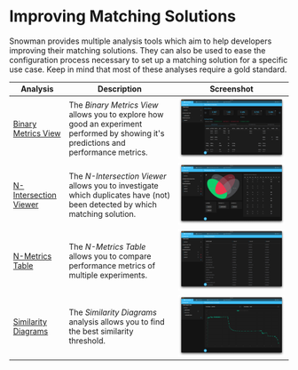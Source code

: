 # Improving Matching Solutions

Snowman provides multiple analysis tools which aim to help developers improving their matching solutions.
They can also be used to ease the configuration process necessary to set up a matching solution for a specific use case.
Keep in mind that most of these analyses require a gold standard.

| Analysis                                                      | Description                                                                                                                           | Screenshot                                                                   |
| ------------------------------------------------------------- | ------------------------------------------------------------------------------------------------------------------------------------- | ---------------------------------------------------------------------------- |
| [Binary Metrics View](../analyses/binary_metrics_view.md)     | The *Binary Metrics View* allows you to explore how good an experiment performed by showing it's predictions and performance metrics. | ![Binary Metrics View](../../assets/benchmark-binary-metrics.png)            |
| [N-Intersection Viewer](../analyses/n_intersection_viewer.md) | The *N-Intersection Viewer* allows you to investigate which duplicates have (not) been detected by which matching solution.           | ![N-Intersecetion Viewer](../../assets/benchmark-intersection.png)           |
| [N-Metrics Table](../analyses/n_metrics_table.md)             | The *N-Metrics Table* allows you to compare performance metrics of multiple experiments.                                              | ![N-Metrics Table](../../assets/benchmark-nmetrics.png)                      |
| [Similarity Diagrams](../analyses/similarity_diagrams.md)     | The *Similarity Diagrams* analysis allows you to find the best similarity threshold.                                                  | ![Similarity Diagrams](../../assets/benchmark-similarity-function-graph.png) |
